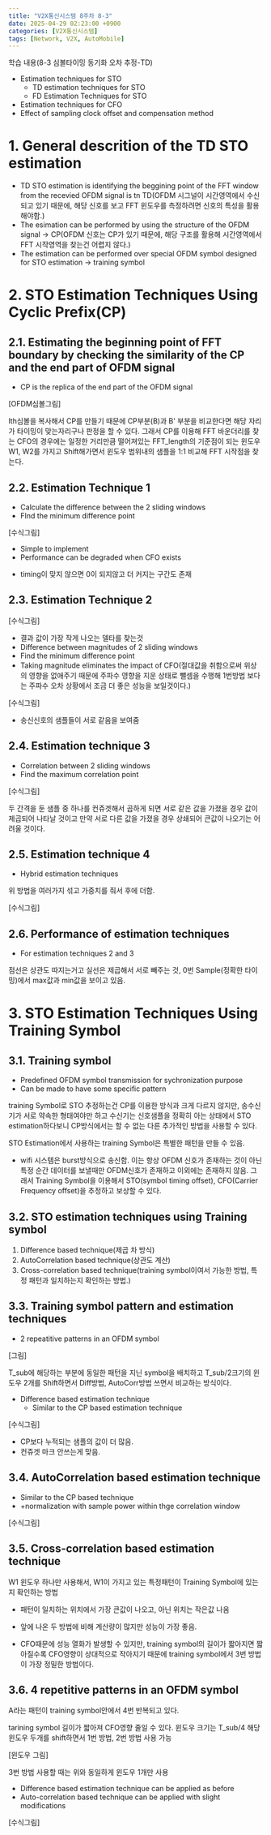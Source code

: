 ```yaml
---
title: "V2X통신시스템 8주차 8-3"
date: 2025-04-29 02:23:00 +0900
categories: [V2X통신시스템]
tags: [Network, V2X, AutoMobile]
---
```


학습 내용(8-3 심볼타이밍 동기화 오차 추정-TD)
- Estimation techniques for STO
    - TD estimation techniques for STO
    - FD Estimation Techniques for STO
- Estimation techniques for CFO
- Effect of sampling clock offset and compensation method

# 1. General descrition of the TD STO estimation
- TD STO estimation is identifying the beggining point of the FFT window from the recevied OFDM signal is tn TD(OFDM 시그널이 시간영역에서 수신되고 있기 때문에, 해당 신호를 보고 FFT 윈도우를 측정하려면 신호의 특성을 활용해야함.)
- The esimation can be performed by using the structure of the OFDM signal -> CP(OFDM 신호는 CP가 있기 때문에, 해당 구조를 활용해 시간영역에서 FFT 시작영역을 찾는건 어렵지 않다.)
- The estimation can be performed over special OFDM symbol designed for STO estimation -> training symbol

# 2. STO Estimation Techniques Using Cyclic Prefix(CP)
## 2.1. Estimating the beginning point of FFT boundary by checking the similarity of the CP and the end part of OFDM signal
- CP is the replica of the end part of the OFDM signal

[OFDM심볼그림]

lth심볼을 복사해서 CP를 만들기 때문에 CP부분(B)과 B' 부분을 비교한다면 해당 자리가 타이밍이 맞는자리구나 판정을 할 수 있다. 그래서 CP를 이용해 FFT 바운더리를 찾는 CFO의 경우에는 일정한 거리만큼 떨어져있는 FFT_length의 기준점이 되는 윈도우 W1, W2를 가지고 Shift해가면서 윈도우 범위내의 샘플을 1:1 비교해 FFT 시작점을 찾는다.

## 2.2. Estimation Technique 1
- Calculate the difference between the 2 sliding windows
- FInd the minimum difference point

[수식그림]

- Simple to implement
- Performance can be degraded when CFO exists

* timing이 맞지 않으면 0이 되지않고 더 커지는 구간도 존재

## 2.3. Estimation Technique 2

[수식그림]

- 결과 값이 가장 작게 나오는 델타를 찾는것
- Difference between magnitudes of 2 sliding windows
- Find the minimum difference point
- Taking magnitude eliminates the impact of CFO(절대값을 취함으로써 위상의 영향을 없애주기 때문에 주파수 영향을 지운 상태로 뺄셈을 수행해 1번방법 보다는 주파수 오차 상황에서 조금 더 좋은 성능을 보일것이다.)

[수식그림]

* 송신신호의 샘플들이 서로 같음을 보여줌

## 2.4. Estimation technique 3
- Correlation between 2 sliding windows
- Find the maximum correlation point

[수식그림]

두 간격을 둔 샘플 중 하나를 컨쥬겟해서 곱하게 되면 서로 같은 값을 가졌을 경우 값이 제곱되어 나타날 것이고 만약 서로 다른 값을 가졌을 경우 상쇄되어 큰값이 나오기는 어려울 것이다.

## 2.5. Estimation technique 4
- Hybrid estimation techniques

위 방법을 여러가지 섞고 가중치를 줘서 후에 더함.

[수식그림]

## 2.6. Performance of estimation techniques
- For estimation techniques 2 and 3

점선은 상관도 따지는거고 실선은 제곱해서 서로 빼주는 것, 0번 Sample(정확한 타이밍)에서 max값과 min값을 보이고 있음.

# 3. STO Estimation Techniques Using Training Symbol
## 3.1. Training symbol
-  Predefined OFDM symbol transmission for sychronization purpose
- Can be made to have some specific pattern

training Symbol로 STO 추정하는건 CP를 이용한 방식과 크게 다르지 않지만, 송수신기가 서로 약속한 형태여야만 하고 수신기는 신호샘플을 정확히 아는 상태에서 STO estimation하다보니 CP방식에서는 할 수 없는 다른 추가적인 방법을 사용할 수 있다. 

STO Estimation에서 사용하는 training Symbol은 특별한 패턴을 만들 수 있음.

* wifi 시스템은 burst방식으로 송신함. 이는 항상 OFDM 신호가 존재하는 것이 아닌 특정 순간 데이터를 보낼때만 OFDM신호가 존재하고 이외에는 존재하지 않음. 그래서 Training Symbol을 이용해서 STO(symbol timing offset), CFO(Carrier Frequency offset)을 추정하고 보상할 수 있다.

## 3.2. STO estimation techniques using Training symbol

1) Difference based technique(제곱 차 방식)
2) AutoCorrelation based technique(상관도 계산)
3) Cross-correlation based technique(training symbol이여서 가능한 방법, 특정 패턴과 일치하는지 확인하는 방법.)

## 3.3. Training symbol pattern and estimation techniques
- 2 repeatitive patterns in an OFDM symbol

[그림]

T_sub에 해당하는 부분에 동일한 패턴을 지닌 symbol을 배치하고 T_sub/2크기의 윈도우 2개를 Shift하면서 Diff방법, AutoCorr방법 쓰면서 비교하는 방식이다.

- Difference based estimation technique
    - Similar to the CP based estimation technique

[수식그림]

* CP보다 누적되는 샘플의 값이 더 많음.
* 컨쥬겟 마크 안쓰는게 맞음.

## 3.4. AutoCorrelation based estimation technique
- Similar to the CP based technique
- +normalization with sample power within thge correlation window

[수식그림]

## 3.5. Cross-correlation based estimation technique

W1 윈도우 하나만 사용해서, W1이 가지고 있는 특정패턴이 Training Symbol에 있는지 확인하는 방법

* 패턴이 일치하는 위치에서 가장 큰값이 나오고, 아닌 위치는 작은값 나옴

* 앞에 나온 두 방법에 비해 계산량이 많지만 성능이 가장 좋음.

* CFO때문에 성능 열화가 발생할 수 있지만, training symbol의 길이가 짧아지면 짧아질수록 CFO영향이 상대적으로 작아지기 때문에 training symbol에서 3번 방법이 가장 정밀한 방법이다.

## 3.6. 4 repetitive patterns in an OFDM symbol

A라는 패턴이 training symbol안에서 4번 반복되고 있다.

tarining symbol 길이가 짧아져 CFO영향 줄일 수 있다. 윈도우 크기는 T_sub/4 해당 윈도우 두개를 shift하면서 1번 방법, 2번 방법 사용 가능

[윈도우 그림]

3번 방법 사용할 때는 위와 동일하게 윈도우 1개만 사용

- Difference based estimation technique can be applied as before
- Auto-correlation based technique can be applied with slight modifications

[수식그림]